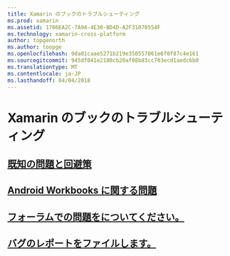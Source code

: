 ```yaml
---
title: Xamarin のブックのトラブルシューティング
ms.prod: xamarin
ms.assetid: 1706EA2C-7A94-4E30-BD4D-A2F31070554F
ms.technology: xamarin-cross-platform
author: topgenorth
ms.author: toopge
ms.openlocfilehash: 9da01caae5271b219e350557061e6f0f87c4e161
ms.sourcegitcommit: 945df041e2180cb20af08b83cc703ecd1aedc6b0
ms.translationtype: MT
ms.contentlocale: ja-JP
ms.lasthandoff: 04/04/2018
---
```

# <a name="troubleshooting-xamarin-workbooks"></a>Xamarin のブックのトラブルシューティング

## <a name="general-known-issues--workaroundsgeneralmd"></a>[既知の問題と回避策](general.md)

## <a name="issues-with-android-workbooksandroidmd"></a>[Android Workbooks に関する問題](android.md)

## <a name="discuss-issues-on-the-forumsforums"></a>[フォーラムでの問題をについてください。][forums]

## <a name="file-a-bug-reporttoolsworkbooksinstallmdreporting-bugs"></a>[バグのレポートをファイルします。](~/tools/workbooks/install.md#reporting-bugs)

[forums]: https://forums.xamarin.com/categories/inspector